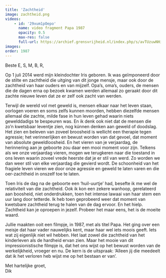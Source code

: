 ```yaml
---
title: 'Zachtheid'
image: zachtheid.png
videos:
    - id: '29xum1pOepo'
      name: video fragment Papa 1987
      opacity: 0.5
      max-res: false
      full-url: https://archief.grensvrijheid.nl/index.php/s/avTUzuwNHiY2zRN
images:
order: 1987
---
```


Beste E, S, M, B, R,

Op 1 juli 2014 werd mijn kleindochter Iris geboren. Ik was geïmponeerd door de stilte en zachtheid die uitging van dit jonge mensje, maar ook door de zachtheid van haar ouders en van mijzelf. Opa’s, oma’s, ouders, de mensen die de dagen erna op bezoek kwamen werden allemaal zo geraakt door dit zachte nieuwe leven dat ze er zelf ook zacht van werden. 

Terwijl de wereld vol met geweld is, mensen elkaar naar het leven staan, oorlogen voeren en soms zelfs kunnen moorden, hebben diezelfde mensen allemaal die zachte, milde fase in hun leven gehad waarin niets gewelddadigs te bespeuren was. En ik denk ook niet dat de mensen die zo’n kwetsbaar leventje zien, nog kúnnen denken aan geweld of doodslag. Het zien en beleven van zoveel broosheid is wellicht een therapie tegen agressie; het verinnerlijken en bewust worden van dat gevoel, dat moment van absolute geweldloosheid. En het vieren van je verjaardag, de herinnering aan je geboorte zou daar een mooi moment voor zijn. Telkens als we onze verjaardag vieren, mogen we terugkeren naar die toestand in ons leven waarin zoveel vrede heerste dat je er stil van werd. Zo worden we dan weer stil van elke verjaardag die gevierd wordt. De schoonheid van het fragiele leven vieren we door onze agressie en geweld te laten varen en die oer-zachtheid in onszelf toe te laten.

Toen Iris de dag na de geboorte een ‘huil-uurtje’ had, besefte ik me wel de relativiteit van die zachtheid. Ook ik kon een zekere wanhoop, gerelateerd aan boosheid, niet onderdrukken, toen het intense lawaai van haar stem een uur lang door tetterde. Ik heb toen geprobeerd weer dat moment van kwetsbare zachtheid terug te halen van de dag ervoor. En het hielp. Zachtheid kan je oproepen in jezelf. Probeer het maar eens, het is de moeite waard.

Jullie maakten ooit een filmpje, in 1987, met als titel Papa. Het ging over een meisje dat haar vader nauwelijks kent, maar haar wel iets moois geeft. Iets wat zij eigenlijk niet wil hebben. Het laat zowel die zachtheid van het kinderleven als de hardheid ervan zien. Maar het mooie van dit impressionistische filmpje is, dat het ons wijst op het bewust worden van de werkelijkheid, vroeger en nu. De kern is de uitspraak:  ‘Alleen jij die meedeelt dat ik het verloren heb wijst me op het bestaan er van’. 

Met hartelijke groet,<br />
Dik

